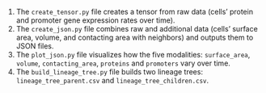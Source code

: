 1. The `create_tensor.py` file creates a tensor from raw data (cells’ protein and promoter gene expression rates over time).
2. The `create_json.py` file combines raw and additional data (cells’ surface area, volume, and contacting area with neighbors) and outputs them to JSON files.
3. The `plot_json.py` file visualizes how the five modalities: `surface_area`, `volume`, `contacting_area`, `proteins` and `promoters` vary over time.
4. The `build_lineage_tree.py` file builds two lineage trees: `lineage_tree_parent.csv` and `lineage_tree_children.csv`.
